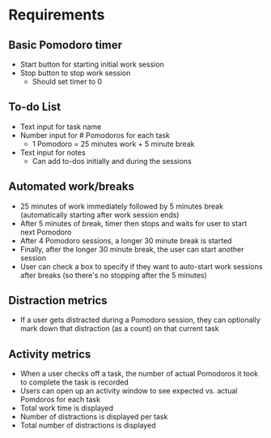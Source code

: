 # Requirements

## Basic Pomodoro timer
* Start button for starting initial work session
* Stop button to stop work session
  * Should set timer to 0

## To-do List
* Text input for task name
* Number input for # Pomodoros for each task
  * 1 Pomodoro =  25 minutes work + 5 minute break
* Text input for notes
  * Can add to-dos initially and during the sessions

## Automated work/breaks
* 25 minutes of work immediately followed by 5 minutes break (automatically starting after work session ends)
* After 5 minutes of break, timer then stops and waits for user to start next Pomodoro
* After 4 Pomodoro sessions, a longer 30 minute break is started
* Finally, after the longer 30 minute break, the user can start another session
* User can check a box to specify if they want to auto-start work sessions after breaks (so there's no stopping after the 5 minutes)


## Distraction metrics
* If a user gets distracted during a Pomodoro session, they can optionally mark down that distraction (as a count) on that current task


## Activity metrics
* When a user checks off a task, the number of actual Pomodoros it took to complete the task is recorded
* Users can open up an activity window to see expected vs. actual Pomdoros for each task
* Total work time is displayed
* Number of distractions is displayed per task
* Total number of distractions is displayed